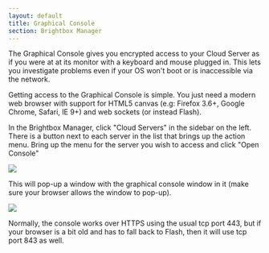 ```yaml
---
layout: default
title: Graphical Console
section: Brightbox Manager
---
```


The Graphical Console gives you encrypted access to your Cloud Server
as if you were at at its monitor with a keyboard and mouse plugged in.
This lets you investigate problems even if your OS won't boot or is
inaccessible via the network.

Getting access to the Graphical Console is simple. You just need a
modern web browser with support for HTML5 canvas (e.g: Firefox 3.6+,
Google Chrome, Safari, IE 9+) and web sockets (or instead Flash).

In the Brightbox Manager, click "Cloud Servers" in the sidebar on the
left. There is a button next to each server in the list that brings up
the action menu. Bring up the menu for the server you wish to access and click "Open Console"

![](/images/manager-windows-action-menu-cropped.png)

This will pop-up a window with the graphical console window in it
(make sure your browser allows the window to pop-up).

![](/images/manager-windows-console-loggedin-cropped.png)

Normally, the console works over HTTPS using the usual tcp port 443,
but if your browser is a bit old and has to fall back to Flash, then
it will use tcp port 843 as well.

